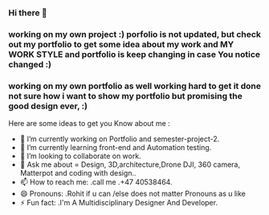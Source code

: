 ### Hi there 👋
### working on my own project :) porfolio is not updated, but check out my portfolio to get some idea about my work and MY WORK STYLE and portfolio is keep changing in case You notice changed  :)
### working on my own portfolio as well working hard to get it done not sure how i want to show my portfolio but promising the good design ever,  :)

<!--
**RohitAmdahl/RohitAmdahl** is a ✨ _special_ ✨ repository because its `README.md` (this file) appears on your GitHub profile.
-->

Here are some ideas to get you Know about me :

- 🔭 I’m currently working on Portfolio and semester-project-2.
- 🌱 I’m currently learning front-end and Automation testing.
- 👯 I’m looking to collaborate on work.
- 💬 Ask me about =  Design, 3D,architecture,Drone DJI, 360 camera, Matterpot and coding with design..
- 📫 How to reach me: .call me .+47 40538464.
- 😄 Pronouns: .Rohit if u can   /else does not matter Pronouns as u like   
- ⚡ Fun fact: .I'm A Multidisciplinary Designer And Developer.
